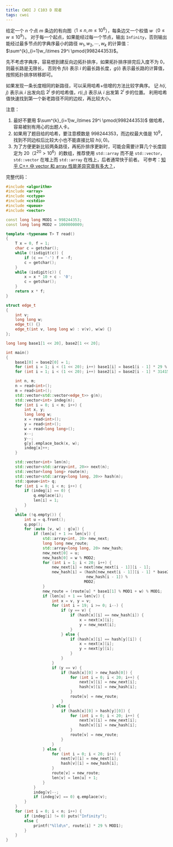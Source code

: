 ```yaml
---
title: CWOI J C103 D 观者
tags: cwoi
---
```


给定一个 $n$ 个点 $m$ 条边的有向图（$1 \le n, m \le 10^6$），每条边又一个权值 $w$（$0 \le w \le 10^9$）。
对于每一个起点，如果能经过每一个节点，输出 `Infinity`，否则输出能经过最多节点的字典序最小的路径 $w_1,w_2,\cdots,w_k$ 的计算值：
$\sum^{k}_{i=1}w_i\times 29^i \pmod{998244353}$。

先不考虑字典序，容易想到建反向边拓扑排序，如果拓扑排序排完后入度不为 0，则最长路是无限长，
否则令 $f(i)$ 表示 $i$ 的最长路长度，$g(i)$ 表示最长路的计算值，按照拓扑排序转移即可。

如果发现一条长度相同的新路径，可以采用哈希+倍增的方法比较字典序。
记 $h(i, j)$ 表示从 $i$ 出发向后 $2^j$ 步的哈希值，$r(i, j)$ 表示从 $i$ 出发第 $2^i$ 步的位置。
利用哈希值快速找到第一个新老路径不同的边权，再比较大小。

注意：
1. 最好不要用 $\sum^{k}_{i=1}w_i\times 29^i \pmod{998244353}$ 做哈希，容易被别有用心的出题人卡。
2. 如果用了题目给的哈希，要注意模数是 $998244353$，而边权最大值是 $10^9$，找到不同边权后比较大小也不能直接比较 $h(i, 0)$。
3. 为了方便更新比较两条路径，再拓扑排序更新时，可能会需要计算几个长度固定为 20（$2^{20} > 10^6$）的数组，推荐使用
`std::array` 而不是 `std::vector`，`std::vector` 在堆上而 `std::array` 在栈上，后者通常快于前者。
可参考：[知乎 C++ 中 vector 和 array 性能差异究竟有多大？](https://www.zhihu.com/question/475070301)，

完整代码：

```cpp
#include <algorithm>
#include <array>
#include <cctype>
#include <cstdio>
#include <queue>
#include <vector>

const long long MOD1 = 998244353;
const long long MOD2 = 1000000009;

template <typename T> T read()
{
    T x = 0, f = 1;
    char c = getchar();
    while (!isdigit(c)) {
        if (c == '-') f = -f;
        c = getchar();
    }
    while (isdigit(c)) {
        x = x * 10 + c - '0';
        c = getchar();
    }
    return x * f;
}

struct edge_t
{
    int v;
    long long w;
    edge_t() {}
    edge_t(int v, long long w) : v(v), w(w) {}
};

long long base1[1 << 20], base2[1 << 20];

int main()
{
    base1[0] = base2[0] = 1;
    for (int i = 1; i < (1 << 20); i++) base1[i] = base1[i - 1] * 29 % MOD1;
    for (int i = 1; i < (1 << 20); i++) base2[i] = base2[i - 1] * 314159 % MOD2;

    int n, m;
    n = read<int>();
    m = read<int>();
    std::vector<std::vector<edge_t>> g(n);
    std::vector<int> indeg(n);
    for (int i = 0; i < m; i++) {
        int x, y;
        long long w;
        x = read<int>();
        y = read<int>();
        w = read<long long>();
        x--;
        y--;
        g[y].emplace_back(x, w);
        indeg[x]++;
    }

    std::vector<int> len(n);
    std::vector<std::array<int, 20>> next(n);
    std::vector<long long> route(n);
    std::vector<std::array<long long, 20>> hash(n);
    std::queue<int> q;
    for (int i = 0; i < n; i++) {
        if (indeg[i] == 0) {
            q.emplace(i);
            len[i] = 1;
        }
    }
    while (!q.empty()) {
        int u = q.front();
        q.pop();
        for (auto [v, w] : g[u]) {
            if (len[u] + 1 >= len[v]) {
                std::array<int, 20> new_next;
                long long new_route;
                std::array<long long, 20> new_hash;
                new_next[0] = u;
                new_hash[0] = w % MOD2;
                for (int i = 1; i < 20; i++) {
                    new_next[i] = next[new_next[i - 1]][i - 1];
                    new_hash[i] = (hash[new_next[i - 1]][i - 1] * base2[1 << (i - 1)] % MOD2 +
                                   new_hash[i - 1]) %
                                  MOD2;
                }
                new_route = (route[u] * base1[1] % MOD1 + w) % MOD1;
                if (len[u] + 1 == len[v]) {
                    int x = v, y = v;
                    for (int i = 19; i >= 0; i--) {
                        if (y == v) {
                            if (hash[x][i] == new_hash[i]) {
                                x = next[x][i];
                                y = new_next[i];
                            }
                        } else {
                            if (hash[x][i] == hash[y][i]) {
                                x = next[x][i];
                                y = next[y][i];
                            }
                        }
                    }
                    if (y == v) {
                        if (hash[x][0] > new_hash[0]) {
                            for (int i = 0; i < 20; i++) {
                                next[v][i] = new_next[i];
                                hash[v][i] = new_hash[i];
                            }
                            route[v] = new_route;
                        }
                    } else {
                        if (hash[x][0] > hash[y][0]) {
                            for (int i = 0; i < 20; i++) {
                                next[v][i] = new_next[i];
                                hash[v][i] = new_hash[i];
                            }
                            route[v] = new_route;
                        }
                    }
                } else {
                    for (int i = 0; i < 20; i++) {
                        next[v][i] = new_next[i];
                        hash[v][i] = new_hash[i];
                    }
                    route[v] = new_route;
                    len[v] = len[u] + 1;
                }
            }
            indeg[v]--;
            if (indeg[v] == 0) q.emplace(v);
        }
    }
    for (int i = 0; i < n; i++) {
        if (indeg[i] != 0) puts("Infinity");
        else {
            printf("%lld\n", route[i] * 29 % MOD1);
        }
    }
}
```

